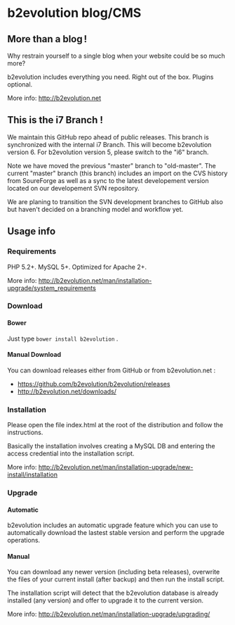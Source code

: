 # b2evolution blog/CMS

## More than a blog !

Why restrain yourself to a single blog when your website could be so much more?

b2evolution includes everything you need. Right out of the box. Plugins optional.

More info: http://b2evolution.net

## This is the i7 Branch !

We maintain this GitHub repo ahead of public releases. This branch is synchronized with the internal i7 Branch. This will become b2evolution version 6. For b2evolution version 5, please switch to the "i6" branch.

Note we have moved the previous "master" branch to "old-master". The current "master" branch (this branch) includes an import on the CVS history from SoureForge as well as a sync to the latest developement version located on our developement SVN repository.

We are planing to transition the SVN development branches to GitHub also but haven't decided on a branching model and workflow yet.

## Usage info

### Requirements

PHP 5.2+. MySQL 5+. Optimized for Apache 2+.

More info: http://b2evolution.net/man/installation-upgrade/system_requirements

### Download

#### Bower

Just type `bower install b2evolution` .

#### Manual Download

You can download releases either from GitHub or from b2evolution.net :

- https://github.com/b2evolution/b2evolution/releases
- http://b2evolution.net/downloads/

### Installation

Please open the file index.html at the root of the distribution and follow the instructions.

Basically the installation involves creating a MySQL DB and entering the access credential into the installation script.

More info: http://b2evolution.net/man/installation-upgrade/new-install/installation

### Upgrade

#### Automatic

b2evolution includes an automatic upgrade feature which you can use to automatically download the lastest stable version and perform the upgrade operations.

#### Manual

You can download any newer version (including beta releases), overwrite the files of your current install (after backup) and then run the install script.

The installation script will detect that the b2evolution database is already installed (any version) and offer to upgrade it to the current version.

More info: http://b2evolution.net/man/installation-upgrade/upgrading/

